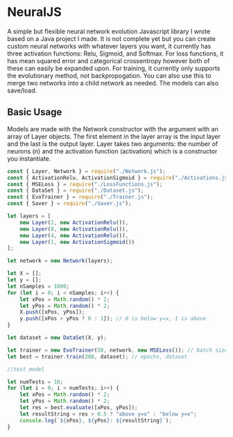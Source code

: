 # NeuralJS
A simple but flexible neural network evolution Javascript library I wrote based on a Java project I made. It is not complete yet but you can create custom neural networks with whatever layers you want, it 
currently has three activation functions: Relu, Sigmoid, and Softmax. For loss functions, it has mean squared error and categorical crossentropy however both of these 
can easily be expanded upon. For training, it currently only supports the evolutionary method, not backpropogation. You can also use this to merge two networks into a 
child network as needed. The models can also save/load.

## Basic Usage
Models are made with the Network constructor with the argument with an array of Layer objects. The first element in the layer array is the input layer and the last is the 
output layer. Layer takes two arguments: the number of neurons (n) and the activation function (activation) which is a constructor you instantiate.

```js
const { Layer, Network } = require("./Network.js");
const { ActivationRelu, ActivationSigmoid } = require("./Activations.js");
const { MSELoss } = require("./LossFunctions.js");
const { DataSet } = require("./Dataset.js");
const { EvoTrainer } = require("./Trainer.js");
const { Saver } = require("./Saver.js");

let layers = [
    new Layer(2, new ActivationRelu()),
    new Layer(8, new ActivationRelu()),
    new Layer(4, new ActivationRelu()),
    new Layer(1, new ActivationSigmoid())
];

let network = new Network(layers);

let X = [];
let y = [];
let nSamples = 1000;
for (let i = 0; i < nSamples; i++) {
    let xPos = Math.random() * 2;
    let yPos = Math.random() * 2;
    X.push([xPos, yPos]);
    y.push([xPos > yPos ? 0 : 1]); // 0 is below y=x, 1 is above
}

let dataset = new DataSet(X, y);

let trainer = new EvoTrainer(50, network, new MSELoss()); // batch size, network to train, loss function
let best = trainer.train(200, dataset); // epochs, dataset

//test model

let numTests = 10;
for (let i = 0; i < numTests; i++) {
    let xPos = Math.random() * 2;
    let yPos = Math.random() * 2;
    let res = best.evaluate([xPos, yPos]);
    let resultString = res > 0.5 ? "above y=x" : "below y=x";
    console.log(`${xPos}, ${yPos}: ${resultString}`);
}
```
